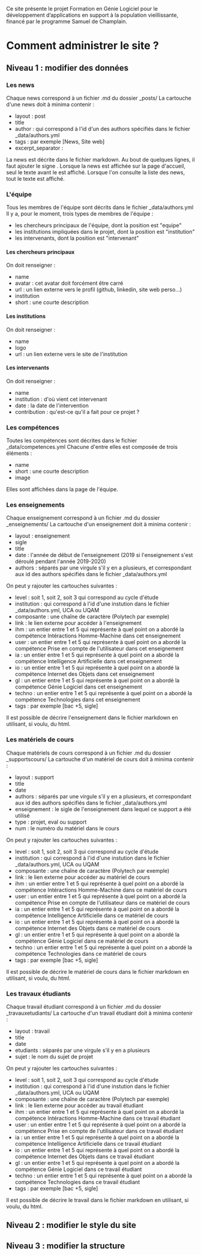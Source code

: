 Ce site présente le projet Formation en Génie Logiciel pour le développement d’applications en support à la population vieillissante, financé par le programme Samuel de Champlain. 



# Comment administrer le site ?

## Niveau 1 : modifier des données 

### Les news 

Chaque news correspond à un fichier .md du dossier _posts/ 
La cartouche d'une news doit à minima contenir :
* layout : post
* title 
* author : qui correspond à l'id d'un des authors spécifiés dans le fichier _data/authors.yml
* tags : par exemple [News, Site web]
* excerpt_separator : <!--more--> 

La news est décrite dans le fichier markdown. Au bout de quelques lignes, il faut ajouter le signe <!--more-->. Lorsque la news est affichée sur la page d'accueil, seul le texte avant le <!--more--> est affiché. Lorsque l'on consulte la liste des news, tout le texte est affiché. 



### L'équipe 

Tous les membres de l'équipe sont décrits dans le fichier _data/authors.yml
Il y a, pour le moment, trois types de membres de l'équipe : 
* les chercheurs principaux de l'équipe, dont la position est "equipe"
* les institutions impliquées dans le projet, dont la position est "institution"
* les intervenants, dont la position est "intervenant" 

#### Les chercheurs principaux 

On doit renseigner :
* name 
* avatar : cet avatar doit forcément être carré 
* url : un lien externe vers le profil (github, linkedin, site web perso...)
* institution 
* short : une courte description 

#### Les institutions  

On doit renseigner :
* name 
* logo 
* url : un lien externe vers le site de l'institution 

#### Les intervenants 

On doit renseigner :
* name 
* institution : d'où vient cet intervenant 
* date : la date de l'intervention 
* contribution : qu'est-ce qu'il a fait pour ce projet ? 



### Les compétences 

Toutes les compétences sont décrites dans le fichier _data/competences.yml
Chacune d'entre elles est composée de trois éléments : 
* name 
* short : une courte description 
* image

Elles sont affichées dans la page de l'équipe. 



### Les enseignements 

Chaque enseignement correspond à un fichier .md du dossier _enseignements/ 
La cartouche d'un enseignement doit à minima contenir :
* layout : enseignement
* sigle 
* title
* date : l'année de début de l'enseignement (2019 si l'enseignement s'est déroulé pendant l'année 2019-2020)
* authors : séparés par une virgule s'il y en a plusieurs, et correspondant aux id des authors spécifiés dans le fichier _data/authors.yml

On peut y rajouter les cartouches suivantes : 
* level : soit 1, soit 2, soit 3 qui correspond au cycle d'étude
* institution : qui correspond à l'id d'une instution dans le fichier _data/authors.yml, UCA ou UQAM 
* composante : une chaîne de caractère (Polytech par exemple)
* link : le lien externe pour accéder à l'enseignement 
* ihm : un entier entre 1 et 5 qui représente à quel point on a abordé la compétence Intéractions Homme-Machine dans cet enseignement
* user : un entier entre 1 et 5 qui représente à quel point on a abordé la compétence Prise en compte de l'utilisateur dans cet enseignement
* ia : un entier entre 1 et 5 qui représente à quel point on a abordé la compétence Intelligence Artificielle dans cet enseignement
* io : un entier entre 1 et 5 qui représente à quel point on a abordé la compétence Internet des Objets dans cet enseignement
* gl : un entier entre 1 et 5 qui représente à quel point on a abordé la compétence Génie Logiciel dans cet enseignement
* techno : un entier entre 1 et 5 qui représente à quel point on a abordé la compétence Technologies dans cet enseignement
* tags : par exemple [bac +5, sigle]
    
Il est possible de décrire l'enseignement dans le fichier markdown en utilisant, si voulu, du html. 



### Les matériels de cours  

Chaque matériels de cours correspond à un fichier .md du dossier _supportscours/ 
La cartouche d'un matériel de cours doit à minima contenir :
* layout : support
* title
* date 
* authors : séparés par une virgule s'il y en a plusieurs, et correspondant aux id des authors spécifiés dans le fichier _data/authors.yml
* enseignement : le sigle de l'enseignement dans lequel ce support a été utilisé
* type : projet, eval ou support 
* num : le numéro du matériel dans le cours

On peut y rajouter les cartouches suivantes : 
* level : soit 1, soit 2, soit 3 qui correspond au cycle d'étude
* institution : qui correspond à l'id d'une instution dans le fichier _data/authors.yml, UCA ou UQAM 
* composante : une chaîne de caractère (Polytech par exemple)
* link : le lien externe pour accéder au matériel de cours  
* ihm : un entier entre 1 et 5 qui représente à quel point on a abordé la compétence Intéractions Homme-Machine dans ce matériel de cours
* user : un entier entre 1 et 5 qui représente à quel point on a abordé la compétence Prise en compte de l'utilisateur dans ce matériel de cours
* ia : un entier entre 1 et 5 qui représente à quel point on a abordé la compétence Intelligence Artificielle dans ce matériel de cours
* io : un entier entre 1 et 5 qui représente à quel point on a abordé la compétence Internet des Objets dans ce matériel de cours
* gl : un entier entre 1 et 5 qui représente à quel point on a abordé la compétence Génie Logiciel dans ce matériel de cours
* techno : un entier entre 1 et 5 qui représente à quel point on a abordé la compétence Technologies dans ce matériel de cours
* tags : par exemple [bac +5, sigle]

Il est possible de décrire le matériel de cours dans le fichier markdown en utilisant, si voulu, du html. 



### Les travaux étudiants  

Chaque travail étudiant correspond à un fichier .md du dossier _travauxetudiants/ 
La cartouche d'un travail étudiant doit à minima contenir :
* layout : travail
* title
* date 
* etudiants : séparés par une virgule s'il y en a plusieurs
* sujet : le nom du sujet de projet

On peut y rajouter les cartouches suivantes : 
* level : soit 1, soit 2, soit 3 qui correspond au cycle d'étude
* institution : qui correspond à l'id d'une instution dans le fichier _data/authors.yml, UCA ou UQAM 
* composante : une chaîne de caractère (Polytech par exemple)
* link : le lien externe pour accéder au travail étudiant  
* ihm : un entier entre 1 et 5 qui représente à quel point on a abordé la compétence Intéractions Homme-Machine dans ce travail étudiant
* user : un entier entre 1 et 5 qui représente à quel point on a abordé la compétence Prise en compte de l'utilisateur dans ce travail étudiant
* ia : un entier entre 1 et 5 qui représente à quel point on a abordé la compétence Intelligence Artificielle dans ce travail étudiant
* io : un entier entre 1 et 5 qui représente à quel point on a abordé la compétence Internet des Objets dans ce travail étudiant
* gl : un entier entre 1 et 5 qui représente à quel point on a abordé la compétence Génie Logiciel dans ce travail étudiant
* techno : un entier entre 1 et 5 qui représente à quel point on a abordé la compétence Technologies dans ce travail étudiant
* tags : par exemple [bac +5, sigle]

Il est possible de décrire le travail dans le fichier markdown en utilisant, si voulu, du html. 



##  Niveau 2 : modifier le style du site 




## Niveau 3 : modifier la structure 


